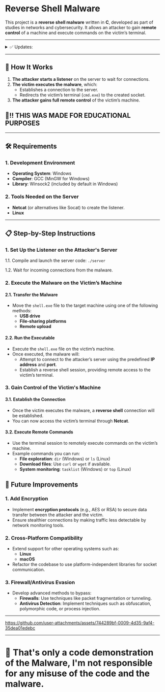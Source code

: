 # Reverse Shell Malware

This project is a **reverse shell malware** written in **C**, developed as part of studies in networks and cybersecurity. It allows an attacker to gain **remote control** of a machine and execute commands on the victim’s terminal.

---

<details>
  <summary>✅ Updates:</summary>
<br>
   
**(04/01/2025)** - Now it bypasses Windows Defender.

</details>

---

## 🚀 How It Works

1. **The attacker starts a listener** on the server to wait for connections.
2. **The victim executes the malware**, which:
   - Establishes a connection to the server.
   - Redirects the victim’s terminal (`cmd.exe`) to the created socket.
3. **The attacker gains full remote control** of the victim’s machine.

## 🚨‼️ THIS WAS MADE FOR EDUCATIONAL PURPOSES

---

## 🛠️ Requirements

### 1. Development Environment
- **Operating System**: Windows
- **Compiler**: GCC (MinGW for Windows)
- **Library**: Winsock2 (included by default in Windows)

### 2. Tools Needed on the Server
- **Netcat** (or alternatives like Socat) to create the listener.
- **Linux**

---

## 📋 Step-by-Step Instructions

### 1. Set Up the Listener on the Attacker's Server
1.1. Compile and launch the server code: `./server`

1.2. Wait for incoming connections from the malware.

### 2. Execute the Malware on the Victim’s Machine

#### 2.1. Transfer the Malware
- Move the `shell.exe` file to the target machine using one of the following methods:
  - **USB drive**
  - **File-sharing platforms**
  - **Remote upload**

#### 2.2. Run the Executable
- Execute the `shell.exe` file on the victim’s machine.  
- Once executed, the malware will:
  - Attempt to connect to the attacker’s server using the predefined **IP address** and **port**.
  - Establish a reverse shell session, providing remote access to the victim’s terminal.

### 3. Gain Control of the Victim's Machine

#### 3.1. Establish the Connection
- Once the victim executes the malware, a **reverse shell** connection will be established.  
- You can now access the victim’s terminal through **Netcat**.

#### 3.2. Execute Remote Commands
- Use the terminal session to remotely execute commands on the victim’s machine.  
- Example commands you can run:
  - **File exploration**: `dir` (Windows) or `ls` (Linux)
  - **Download files**: Use `curl` or `wget` if available.
  - **System monitoring**: `tasklist` (Windows) or `top` (Linux)
 
## 🔮 Future Improvements

### 1. Add Encryption
- Implement **encryption protocols** (e.g., AES or RSA) to secure data transfer between the attacker and the victim.
- Ensure stealthier connections by making traffic less detectable by network monitoring tools.

### 2. Cross-Platform Compatibility
- Extend support for other operating systems such as:
  - **Linux**
  - **macOS**
- Refactor the codebase to use platform-independent libraries for socket communication.

### 3. Firewall/Antivirus Evasion
- Develop advanced methods to bypass:
  - **Firewalls**: Use techniques like packet fragmentation or tunneling.
  - **Antivirus Detection**: Implement techniques such as obfuscation, polymorphic code, or process injection.

---

https://github.com/user-attachments/assets/744289bf-0009-4d35-9af4-35dea01edebc

---

# 🚨 That's only a code demonstration of the Malware, I'm not responsible for any misuse of the code and the malware.
